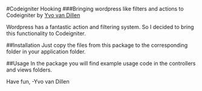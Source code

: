 #Codeigniter Hooking
###Bringing wordpress like filters and actions to Codeigniter
by [Yvo van Dillen](http://www.atomicon.nl)

Wordpress has a fantastic action and filtering system.
So I decided to bring this functionality to Codeigniter.

##Installation
Just copy the files from this package to the corresponding folder in your application folder.

##Usage
In the package you will find example usage code in the controllers and views
folders.

Have fun,
-Yvo van Dillen
